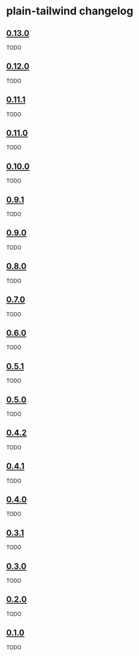 # plain-tailwind changelog

## [0.13.0](https://github.com/dropseed/plain/releases/tag/plain-tailwind@0.13.0)

TODO

## [0.12.0](https://github.com/dropseed/plain/releases/tag/plain-tailwind@0.12.0)

TODO

## [0.11.1](https://github.com/dropseed/plain/releases/tag/plain-tailwind@0.11.1)

TODO

## [0.11.0](https://github.com/dropseed/plain/releases/tag/plain-tailwind@0.11.0)

TODO

## [0.10.0](https://github.com/dropseed/plain/releases/tag/plain-tailwind@0.10.0)

TODO

## [0.9.1](https://github.com/dropseed/plain/releases/tag/plain-tailwind@0.9.1)

TODO

## [0.9.0](https://github.com/dropseed/plain/releases/tag/plain-tailwind@0.9.0)

TODO

## [0.8.0](https://github.com/dropseed/plain/releases/tag/plain-tailwind@0.8.0)

TODO

## [0.7.0](https://github.com/dropseed/plain/releases/tag/plain-tailwind@0.7.0)

TODO

## [0.6.0](https://github.com/dropseed/plain/releases/tag/plain-tailwind@0.6.0)

TODO

## [0.5.1](https://github.com/dropseed/plain/releases/tag/plain-tailwind@0.5.1)

TODO

## [0.5.0](https://github.com/dropseed/plain/releases/tag/plain-tailwind@0.5.0)

TODO

## [0.4.2](https://github.com/dropseed/plain/releases/tag/plain-tailwind@0.4.2)

TODO

## [0.4.1](https://github.com/dropseed/plain/releases/tag/plain-tailwind@0.4.1)

TODO

## [0.4.0](https://github.com/dropseed/plain/releases/tag/plain-tailwind@0.4.0)

TODO

## [0.3.1](https://github.com/dropseed/plain/releases/tag/plain-tailwind@0.3.1)

TODO

## [0.3.0](https://github.com/dropseed/plain/releases/tag/plain-tailwind@0.3.0)

TODO

## [0.2.0](https://github.com/dropseed/plain/releases/tag/plain-tailwind@0.2.0)

TODO

## [0.1.0](https://github.com/dropseed/plain/releases/tag/plain-tailwind@0.1.0)

TODO
